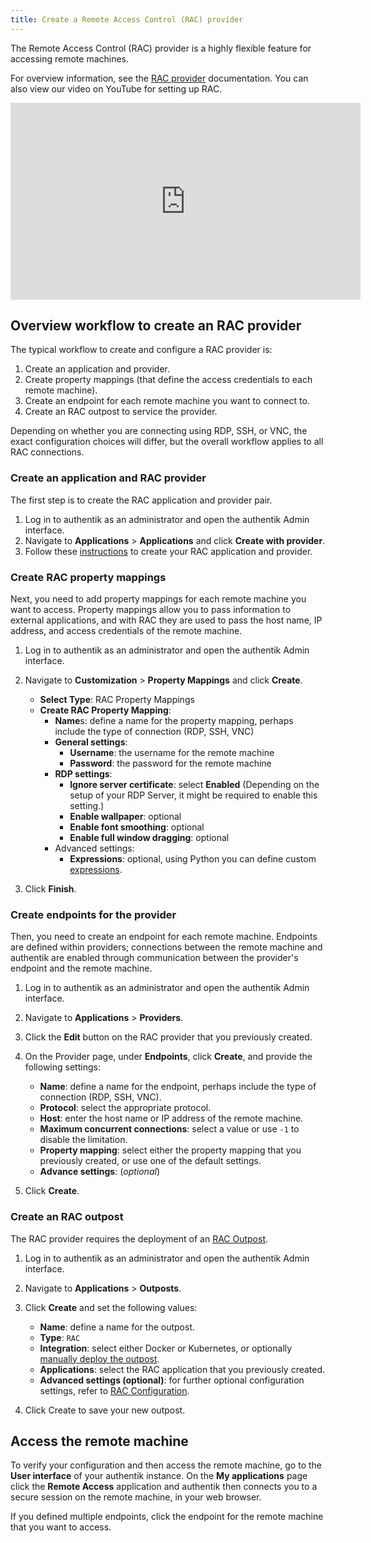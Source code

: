 ```yaml
---
title: Create a Remote Access Control (RAC) provider
---
```


The Remote Access Control (RAC) provider is a highly flexible feature for accessing remote machines.

For overview information, see the [RAC provider](./index.md) documentation. You can also view our video on YouTube for setting up RAC.

<iframe width="560" height="315" src="https://www.youtube.com/embed/9wahIBRV6Ts;start=22" title="YouTube video player" frameborder="0" allow="accelerometer; autoplay; clipboard-write; encrypted-media; gyroscope; picture-in-picture; web-share" allowfullscreen></iframe>

## Overview workflow to create an RAC provider

The typical workflow to create and configure a RAC provider is:

1. Create an application and provider.
2. Create property mappings (that define the access credentials to each remote machine).
3. Create an endpoint for each remote machine you want to connect to.
4. Create an RAC outpost to service the provider.

Depending on whether you are connecting using RDP, SSH, or VNC, the exact configuration choices will differ, but the overall workflow applies to all RAC connections.

### Create an application and RAC provider

The first step is to create the RAC application and provider pair.

1. Log in to authentik as an administrator and open the authentik Admin interface.
2. Navigate to **Applications** > **Applications** and click **Create with provider**.
3. Follow these [instructions](../../applications/manage_apps.mdx#instructions) to create your RAC application and provider.

### Create RAC property mappings

Next, you need to add property mappings for each remote machine you want to access. Property mappings allow you to pass information to external applications, and with RAC they are used to pass the host name, IP address, and access credentials of the remote machine.

1. Log in to authentik as an administrator and open the authentik Admin interface.
2. Navigate to **Customization** > **Property Mappings** and click **Create**.
    - **Select Type**: RAC Property Mappings
    - **Create RAC Property Mapping**:
        - **Name**s: define a name for the property mapping, perhaps include the type of connection (RDP, SSH, VNC)
        - **General settings**:
            - **Username**: the username for the remote machine
            - **Password**: the password for the remote machine
        - **RDP settings**:
            - **Ignore server certificate**: select **Enabled** (Depending on the setup of your RDP Server, it might be required to enable this setting.)
            - **Enable wallpaper**: optional
            - **Enable font smoothing**: optional
            - **Enable full window dragging**: optional
        - Advanced settings:
            - **Expressions**: optional, using Python you can define custom [expressions](../property-mappings/expression.mdx).

3. Click **Finish**.

### Create endpoints for the provider

Then, you need to create an endpoint for each remote machine. Endpoints are defined within providers; connections between the remote machine and authentik are enabled through communication between the provider's endpoint and the remote machine.

1. Log in to authentik as an administrator and open the authentik Admin interface.
2. Navigate to **Applications** > **Providers**.
3. Click the **Edit** button on the RAC provider that you previously created.
4. On the Provider page, under **Endpoints**, click **Create**, and provide the following settings:
    - **Name**: define a name for the endpoint, perhaps include the type of connection (RDP, SSH, VNC).
    - **Protocol**: select the appropriate protocol.
    - **Host**: enter the host name or IP address of the remote machine.
    - **Maximum concurrent connections**: select a value or use `-1` to disable the limitation.
    - **Property mapping**: select either the property mapping that you previously created, or use one of the default settings.
    - **Advance settings**: (_optional_)

5. Click **Create**.

### Create an RAC outpost

The RAC provider requires the deployment of an [RAC Outpost](../../outposts/index.mdx).

1. Log in to authentik as an administrator and open the authentik Admin interface.
2. Navigate to **Applications** > **Outposts**.
3. Click **Create** and set the following values:
    - **Name**: define a name for the outpost.
    - **Type**: `RAC`
    - **Integration**: select either Docker or Kubernetes, or optionally [manually deploy the outpost](../../outposts/index.mdx#outpost-integrations).
    - **Applications**: select the RAC application that you previously created.
    - **Advanced settings (optional)**: for further optional configuration settings, refer to [RAC Configuration](../../outposts/index.mdx#configuration).

4. Click Create to save your new outpost.

## Access the remote machine

To verify your configuration and then access the remote machine, go to the **User interface** of your authentik instance. On the **My applications** page click the **Remote Access** application and authentik then connects you to a secure session on the remote machine, in your web browser.

If you defined multiple endpoints, click the endpoint for the remote machine that you want to access.
